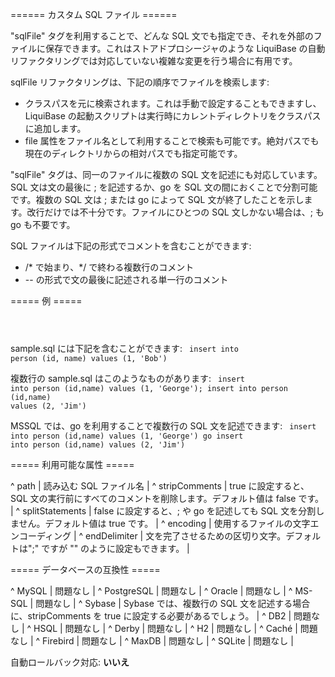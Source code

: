 ====== カスタム SQL ファイル ======

"sqlFile" タグを利用することで、どんな SQL 文でも指定でき、それを外部のファイルに保存できます。これはストアドプロシージャのような LiquiBase の自動リファクタリングでは対応していない複雑な変更を行う場合に有用です。

sqlFile リファクタリングは、下記の順序でファイルを検索します:

  - クラスパスを元に検索されます。これは手動で設定することもできますし、LiquiBase の起動スクリプトは実行時にカレントディレクトリをクラスパスに追加します。
  - file 属性をファイル名として利用することで検索も可能です。絶対パスでも現在のディレクトリからの相対パスでも指定可能です。

"sqlFile" タグは、同一のファイルに複数の SQL 文を記述にも対応しています。SQL 文は文の最後に ; を記述するか、go を SQL 文の間におくことで分割可能です。複数の SQL 文は ; または go によって SQL 文が終了したことを示します。改行だけでは不十分です。ファイルにひとつの SQL 文しかない場合は、; も go も不要です。

SQL ファイルは下記の形式でコメントを含むことができます:

  - /* で始まり、*/ で終わる複数行のコメント
  - <space>--<space> の形式で文の最後に記述される単一行のコメント


===== 例 =====

<code xml>
<sqlFile path="sample.sql"/>
</code>

sample.sql には下記を含むことができます:
<code sql>
insert into person (id, name) values (1, 'Bob')
</code>

複数行の sample.sql はこのようなものがあります:
<code sql>
insert into person (id,name) values (1, 'George');
insert into person (id,name) values (2, 'Jim')
</code>

MSSQL では、go を利用することで複数行の SQL 文を記述できます:
<code sql>
insert into person (id,name) 
values (1, 'George')
go
insert into person (id,name) 
values (2, 'Jim')
</code>                    


===== 利用可能な属性 =====

^ path  | 読み込む SQL ファイル名  | 
^ stripComments  | true に設定すると、SQL 文の実行前にすべてのコメントを削除します。デフォルト値は false です。 | 
^ splitStatements  | false に設定すると、; や go を記述しても SQL 文を分割しません。デフォルト値は true です。  | 
^ encoding  | 使用するファイルの文字エンコーディング | 
^ endDelimiter  | 文を完了させるための区切り文字。デフォルトは";" ですが "" のように設定もできます。 | 


===== データベースの互換性 =====

^ MySQL  | 問題なし  | 
^ PostgreSQL  | 問題なし  | 
^ Oracle  | 問題なし  | 
^ MS-SQL  | 問題なし  | 
^ Sybase  |  Sybase では、複数行の SQL 文を記述する場合に、stripComments を true に設定する必要があるでしょう。 | 
^ DB2  | 問題なし  | 
^ HSQL  | 問題なし  | 
^ Derby  | 問題なし  | 
^ H2  | 問題なし  | 
^ Caché  | 問題なし  | 
^ Firebird  | 問題なし  | 
^ MaxDB  | 問題なし  | 
^ SQLite  | 問題なし  |

自動ロールバック対応: **いいえ**